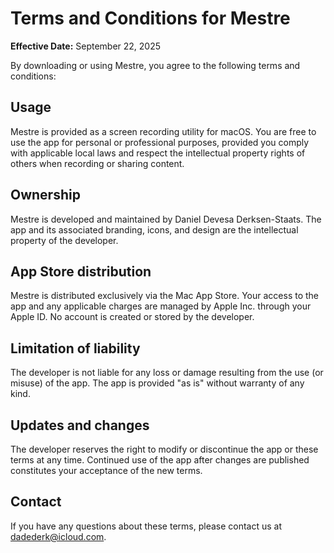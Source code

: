 # Terms and Conditions for Mestre

**Effective Date:** September 22, 2025

By downloading or using Mestre, you agree to the following terms and conditions:

## Usage

Mestre is provided as a screen recording utility for macOS. You are free to use the app for personal or professional purposes, provided you comply with applicable local laws and respect the intellectual property rights of others when recording or sharing content.

## Ownership

Mestre is developed and maintained by Daniel Devesa Derksen-Staats. The app and its associated branding, icons, and design are the intellectual property of the developer.

## App Store distribution

Mestre is distributed exclusively via the Mac App Store. Your access to the app and any applicable charges are managed by Apple Inc. through your Apple ID. No account is created or stored by the developer.

## Limitation of liability

The developer is not liable for any loss or damage resulting from the use (or misuse) of the app. The app is provided "as is" without warranty of any kind.

## Updates and changes

The developer reserves the right to modify or discontinue the app or these terms at any time. Continued use of the app after changes are published constitutes your acceptance of the new terms.

## Contact

If you have any questions about these terms, please contact us at [dadederk@icloud.com](mailto:dadederk@icloud.com).
